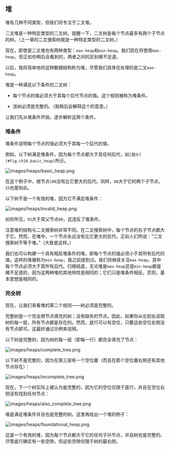 ## 堆

堆有几种不同类型，但我们将专注于二叉堆。

二叉堆是一种特定类型的二叉树。提醒一下，二叉树是每个节点最多有两个子节点的树。（上一章的二叉搜索树就是一种特定类型的二叉树。）

现在，即使是二叉堆也有两种类型：`max-heap`和`min-heap`。我们现在将使用`max-heap`，但正如你稍后会看到的，两者之间的区别微不足道。

以后，我将简单地将这种数据结构称为堆，尽管我们具体在处理的是二叉`max-heap`。

堆是一种满足以下条件的二叉树：

+   每个节点的值必须大于其每个后代节点的值。这个规则被称为堆条件。

+   该树必须是完整的。（我稍后会解释这个的意思。）

让我们先从堆条件开始，逐步解析这两个条件。

### 堆条件

堆条件说明每个节点的值必须大于其每一个后代的值。

例如，以下树满足堆条件，因为每个节点都大于其任何后代，如`[图示](#fig.ch16.basic_heap)`所示。

![`images/heaps/basic_heap.png`](images/heaps/basic_heap.png)

在这个例子中，根节点`100`没有比它更大的后代。同样，`88`大于它的两个子节点，`25`也是如此。

以下树不是一个有效的堆，因为它不满足堆条件：

![`images/heaps/invalid_heap.png`](images/heaps/invalid_heap.png)

如你所见，`92`大于其父节点`88`，这违反了堆条件。

注意堆的结构与二叉搜索树非常不同。在二叉搜索树中，每个节点的右子节点都大于它。然而，在堆中，一个节点永远没有比它更大的后代。正如人们所说：“二叉搜索树不等于堆。”（大致是这样。）

我们也可以构建一个具有相反堆条件的堆，即每个节点的值必须小于其所有后代的值。这样的堆被称为`min-heap`，我之前提到过。我们将继续关注`max-heap`，其中每个节点必须大于其所有后代。归根结底，无论堆是`max-heap`还是`min-heap`都是微不足道的，因为这两种堆的其他特性是相同的；它们只是堆条件相反。否则，基本思想是相同的。

### 完全树

现在，让我们来看堆的第二个规则——树必须是完整的。

完整树是一个完全用节点填充的树；没有缺失的节点。因此，如果你从左到右读取树的每一层，所有节点都是存在的。然而，底行可以有空位，只要这些空位右侧没有节点即可。这最好通过示例来说明。

以下树是完整的，因为树的每一层（即每一行）都完全填充了节点：

![images/heaps/complete_tree.png](images/heaps/complete_tree.png)

以下树不是完整的，因为在第三层有一个空位置（而且在那个空位置右侧还有其他节点存在）：

![images/heaps/incomplete_tree.png](images/heaps/incomplete_tree.png)

现在，下一个树实际上被认为是完整的，因为它的空位仅限于底行，并且在空位右侧没有找到任何节点：

![images/heaps/also_complete_tree.png](images/heaps/also_complete_tree.png)

堆是满足堆条件并且也是完整的树。这里再给出一个堆的例子：

![images/heaps/foundational_heap.png](images/heaps/foundational_heap.png)

这是一个有效的堆，因为每个节点都大于它的任何子孙节点，并且树也是完整的。尽管底行确实有一些空隙，但这些空隙仅限于树的最右侧。
